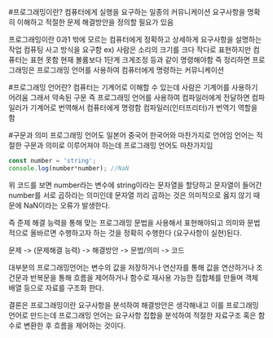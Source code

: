 #프로그래밍이란?
컴퓨터에게 실행을 요구하는 일종의 커뮤니케이션
요구사항을 명확히 이해하고 적절한 문제 해결방안을 정의할 필요가 있음

프로그래밍이란 0과1 밖에 모르는 컴퓨터에게 정확하고 상세하게 요구사항을 설명하는 작업
컴퓨팅 사고 방식을 요구함
ex) 사람은 소리의 크기를 크다 작다로 표현하지만 컴퓨터는 표현 못함 현재 볼륨보다 1단계 크게조정 등과 같이 명령해야함
즉 정리하면 프로그래밍은 프로그래밍 언어를 사용하여 컴퓨터에게 명령하는 커뮤니케이션

#프로그래밍 언어란?
컴퓨터는 기계어로 이해할 수 있는데 사람은 기계어를 사용하기 어려움 그래서 약속된 구문 즉 프로그래밍 언어를 사용하여 컴파일러에게 전달하면 컴파일러가 기계어로 번역해서 컴퓨터에게 명령함
컴파일러(인터프리터)가 번역기 역할을 함

#구문과 의미 
프로그래밍 언어도 일본어 중국어 한국어와 마찬가지로 언어임
언어는 적절한 구문과 의미로 이루어져야 하는데 프로그래밍 언어도 마찬가지임

```javascript
const number = 'string';
console.log(number*number); //NaN
```
위 코드를 보면 number라는 변수에 string이라는 문자열을 할당하고 문자열이 들어간 number를 서로 곱하라는 의미인데 문자열 끼리 곱하는 것은 의미적으로 옳지 않기 때문에 NaN이라는 오류가 발생한다.

즉 준제 해결 능력을 통해 맞는 프로그래밍 문법을 사용해서 표현해야되고 의미와 문법적으로 올바르면 수행하고자 하는 것을 정확히 수행한다 (요구사항이 실현)된다.

문제 -> (문제해결 능력) -> 해결방안 -> 문법/의미 -> 코드

대부분의 프로그래밍언어는 변수의 값을 저장하거나 연산자를 통해 값을 연산하거나 조건문과 반복문을 통해 흐름을 제어하거나 함수로 재사용 가능한 집합체를 만들며 객체 배열 등으로 자료를 구조화 한다.

결론은 프로그래밍이란 요구사항을 분석하여 해결방안은 생각해내고 이를 프로그래밍언어로 만드는데 프로그래밍 언어는 요구사항 집합을 분석하여 적절한 자료구조 혹은 함수로 변환한 후 흐름을 제어하는 것이다.


